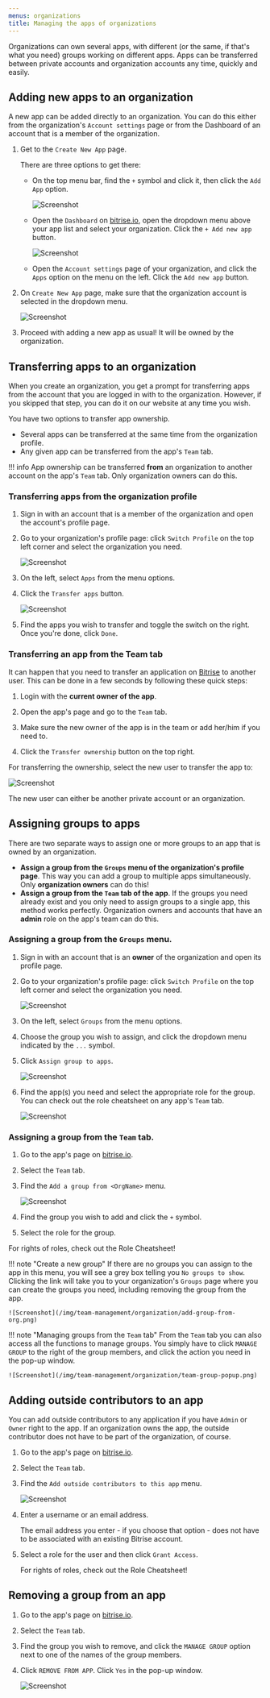 ```yaml
---
menus: organizations
title: Managing the apps of organizations
---
```

Organizations can own several apps, with different (or the same, if that's what you need) groups working on different apps. Apps can be transferred between private accounts and organization accounts any time, quickly and easily.

## Adding new apps to an organization

A new app can be added directly to an organization. You can do this either from the organization's `Account settings` page or from the Dashboard of an account that is a member of the organization.

1. Get to the `Create New App` page.

    There are three options to get there:

    - On the top menu bar, find the `+` symbol and click it, then click the `Add App` option.

        ![Screenshot](/img/team-management/organization/add-org.png)

    - Open the `Dashboard` on [bitrise.io](https://www.bitrise.io), open the dropdown menu above your app list and select your organization. Click the `+ Add new app` button.

        ![Screenshot](/img/team-management/organization/add-new-app-org.png)

    - Open the `Account settings` page of your organization, and click the `Apps` option on the menu on the left. Click the `Add new app` button.

1. On `Create New App` page, make sure that the organization account is selected in the dropdown menu.

    ![Screenshot](/img/team-management/organization/add-app-screen.png)

1. Proceed with adding a new app as usual! It will be owned by the organization.

## Transferring apps to an organization

When you create an organization, you get a prompt for transferring apps from the account that you are logged in with to the organization. However, if you skipped that step, you can do it on our website at any time you wish.

You have two options to transfer app ownership.
- Several apps can be transferred at the same time from the organization profile.
- Any given app can be transferred from the app's `Team` tab.

!!! info
    App ownership can be transferred __from__ an organization to another account on the app's `Team` tab. Only organization owners can do this.

### Transferring apps from the organization profile

1. Sign in with an account that is a member of the organization and open the account's profile page.

1. Go to your organization's profile page: click `Switch Profile` on the top left corner and select the organization you need.

    ![Screenshot](/img/team-management/organization/switch-profile-2.png)

1. On the left, select `Apps` from the menu options.

1. Click the `Transfer apps` button.

    ![Screenshot](/img/team-management/organization/transfer-app-org.png)

1. Find the apps you wish to transfer and toggle the switch on the right. Once you're done, click `Done`.

### Transferring an app from the Team tab

It can happen that you need to transfer an application on [Bitrise](https://www.bitrise.io) to another user. This can be done in a few seconds by following these quick steps:

1. Login with the **current owner of the app**.

2. Open the app's page and go to the `Team` tab.

3. Make sure the new owner of the app is in the team or add her/him if you need to.

4. Click the `Transfer ownership` button on the top right.

For transferring the ownership, select the new user to transfer the app to:

![Screenshot](/img/team-management/transfering-ownership.png)

The new user can either be another private account or an organization.

## Assigning groups to apps

There are two separate ways to assign one or more groups to an app that is owned by an organization.

- __Assign a group from the `Groups` menu of the organization's profile page__. This way you can add a group to multiple apps simultaneously. Only __organization owners__ can do this!
- __Assign a group from the `Team` tab of the app__. If the groups you need already exist and you only need to assign groups to a single app, this method works perfectly. Organization owners and accounts that have an __admin__ role on the app's team can do this.

### Assigning a group from the `Groups` menu.

1. Sign in with an account that is an __owner__ of the organization and open its profile page.

1. Go to your organization's profile page: click `Switch Profile` on the top left corner and select the organization you need.

    ![Screenshot](/img/team-management/organization/switch-profile-2.png)

1. On the left, select `Groups` from the menu options.

1. Choose the group you wish to assign, and click the dropdown menu indicated by the `...` symbol.

1. Click `Assign group to apps`.

    ![Screenshot](/img/team-management/organization/assign-group-to-apps.png)

1. Find the app(s) you need and select the appropriate role for the group. You can check out the role cheatsheet on any app's `Team` tab.

    ![Screenshot](/img/team-management/organization/assign-group-popup.png)

### Assigning a group from the `Team` tab.

1. Go to the app's page on [bitrise.io](https://www.bitrise.io).

1. Select the `Team` tab.

1. Find the `Add a group from <OrgName>` menu.

    ![Screenshot](/img/team-management/organization/add-group-org.png)

1. Find the group you wish to add and click the `+` symbol.

1. Select the role for the group.

For rights of roles, check out the Role Cheatsheet!

!!! note "Create a new group"
    If there are no groups you can assign to the app in this menu, you will see a grey box telling you `No groups to show`. Clicking the link will take you to your organization's `Groups` page where you can create the groups you need, including removing the group from the app.

    ![Screenshot](/img/team-management/organization/add-group-from-org.png)

!!! note "Managing groups from the `Team` tab"
    From the `Team` tab you can also access all the functions to manage groups. You simply have to click `MANAGE GROUP` to the right of the group members, and click the action you need in the pop-up window.

    ![Screenshot](/img/team-management/organization/team-group-popup.png)

## Adding outside contributors to an app

You can add outside contributors to any application if you have `Admin` or `Owner` right to the app. If an organization owns the app, the outside contributor does not have to be part of the organization, of course.

1. Go to the app's page on [bitrise.io](https://www.bitrise.io).

1. Select the `Team` tab.

1. Find the `Add outside contributors to this app` menu.

    ![Screenshot](/img/team-management/organization/add-contributors.png)

1. Enter a username or an email address.

    The email address you enter - if you choose that option - does not have to be associated with an existing Bitrise account.

1. Select a role for the user and then click `Grant Access`.

    For rights of roles, check out the Role Cheatsheet!

## Removing a group from an app

1. Go to the app's page on [bitrise.io](https://www.bitrise.io).

1. Select the `Team` tab.

1. Find the group you wish to remove, and click the `MANAGE GROUP` option next to one of the names of the group members.

1. Click `REMOVE FROM APP`. Click `Yes` in the pop-up window.

    ![Screenshot](/img/team-management/organization/team-group-popup.png)
